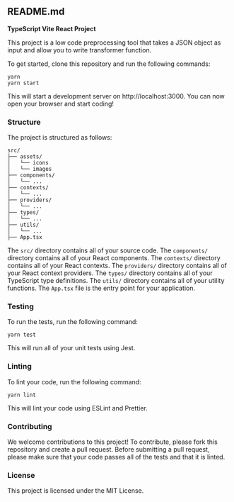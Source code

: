 ## README.md

**TypeScript Vite React Project**

This project is a low code preprocessing tool that takes a JSON object as input and allow you to write transformer function.

To get started, clone this repository and run the following commands:

```
yarn
yarn start
```

This will start a development server on http://localhost:3000. You can now open your browser and start coding!

### Structure

The project is structured as follows:

```
src/
├── assets/
│   └── icons
│   └── images
├── components/
│   └── ...
├── contexts/
│   └── ...
├── providers/
│   └── ...
├── types/
│   └── ...
├── utils/
│   └── ...
├── App.tsx
```

The `src/` directory contains all of your source code. The `components/` directory contains all of your React components. The `contexts/` directory contains all of your React contexts. The `providers/` directory contains all of your React context providers. The `types/` directory contains all of your TypeScript type definitions. The `utils/` directory contains all of your utility functions. The `App.tsx` file is the entry point for your application.

### Testing

To run the tests, run the following command:

```
yarn test
```

This will run all of your unit tests using Jest.

### Linting

To lint your code, run the following command:

```
yarn lint
```

This will lint your code using ESLint and Prettier.

### Contributing

We welcome contributions to this project! To contribute, please fork this repository and create a pull request. Before submitting a pull request, please make sure that your code passes all of the tests and that it is linted.

### License

This project is licensed under the MIT License.